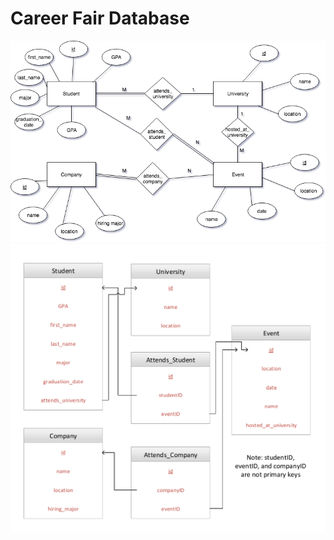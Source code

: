 # Career Fair Database

<img src="career-fair-er-diagram.png">
<img src="Final project Schema.pdf">
